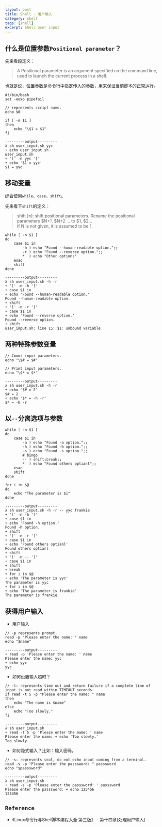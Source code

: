 ```yaml
---
layout: post
title: Shell - 用户输入
category: shell
tags: [shell]
excerpt: Shell user input
---
```


## 什么是位置参数`Positional parameter`？  

先来看段定义：  

> A Positional parameter is an argument specified on the command line,  
> used to launch the current process in a shell.  

也就是说，位置参数是命令行中指定传入的参数，用来保证当前脚本的正常运行。  

``` shell
#!/bin/bash
set -euxo pipefail

// represents script name.
echo $0

if [ -n $1 ]
then
    echo "\$1 = $1"
fi

---------output---------
λ sh user_input.sh yyc
+ echo user_input.sh
user_input.sh
+ '[' -n yyc ']'
+ echo '$1 = yyc'
$1 = yyc
```

## 移动变量  

综合使用`while`、`case`、`shift`。  

先来看下`shift`的定义：  

> shift [n]: shift positional parameters. Rename the positional parameters $N+1, $N+2 ... to $1, $2...  
> If N is not given, it is assumed to be 1.  

``` shell
while [ -n $1 ]
do
    case $1 in 
        -h ) echo "Found --human-readable option.";;
        -r ) echo "Found --reverse option.";;
        *  ) echo "Other options"
    esac
    shift
done

---------output---------
λ sh user_input.sh -h -r
+ '[' -n -h ']'
+ case $1 in
+ echo 'Found --human-readable option.'
Found --human-readable option.
+ shift
+ '[' -n -r ']'
+ case $1 in
+ echo 'Found --reverse option.'
Found --reverse option.
+ shift
user_input.sh: line 15: $1: unbound variable
```

## 两种特殊参数变量  

``` shell
// Count input parameters.
echo "\$# = $#"

// Print input parameters.
echo "\$* = $*"

---------output---------
λ sh user_input.sh -h -r
+ echo '$# = 2'
$# = 2
+ echo '$* = -h -r'
$* = -h -r
```

## 以`--`分离选项与参数  

``` shell
while [ -n $1 ]
do
    case $1 in
        -a ) echo "Found -a option.";;
        -h ) echo "Found -h option.";;
        -s ) echo "Found -s option.";;
        # bingo
        -- ) shift;break;;
        *  ) echo "Found others optianl";;
    esac
    shift
done
        
for i in $@
do
    echo "The parameter is $i"
done

---------output---------
λ sh user_input.sh -h -r -- yyc frankie
+ '[' -n -h ']'
+ case $1 in
+ echo 'Found -h option.'
Found -h option.
+ shift
+ '[' -n -r ']'
+ case $1 in
+ echo 'Found others optianl'
Found others optianl
+ shift
+ '[' -n -- ']'
+ case $1 in
+ shift
+ break
+ for i in $@
+ echo 'The parameter is yyc'
The parameter is yyc
+ for i in $@
+ echo 'The parameter is frankie'
The parameter is frankie
```

## 获得用户输入  

- 用户输入  

``` shell
// -p represents prompt.
read -p "Please enter the name: " name
echo "$name"

---------output---------
+ read -p 'Please enter the name: ' name
Please enter the name: yyc
+ echo yyc
yyc
```

- 如何设置输入超时？  

``` shell
// -t: represents time out and return failure if a complete line of input is not read within TIMEOUT seconds.
if read -t 5 -p "Please enter the name: " name
then
    echo "The name is $name"
else
    echo "Too slowly."
fi

---------output---------
λ sh user_input.sh
+ read -t 5 -p 'Please enter the name: ' name
Please enter the name: + echo 'Too slowly.'
Too slowly.
```

- 如何隐式输入？比如：输入密码。  

``` shell
// -s: represents seal, do not echo input coming from a terminal.
read -s -p "Please enter the passsword: " passsword
echo "$passsword"

---------output---------
λ sh user_input.sh
+ read -s -p 'Please enter the passsword: ' passsword
Please enter the passsword: + echo 123456
123456
```

## `Reference`  
- 《Linux命令行与Shell脚本编程大全·第三版》 - 第十四章(处理用户输入) 